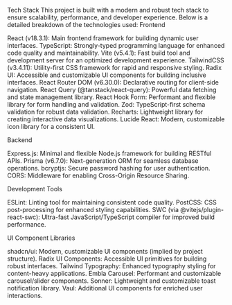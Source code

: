 Tech Stack
This project is built with a modern and robust tech stack to ensure scalability, performance, and developer experience. Below is a detailed breakdown of the technologies used:
Frontend

React (v18.3.1): Main frontend framework for building dynamic user interfaces.
TypeScript: Strongly-typed programming language for enhanced code quality and maintainability.
Vite (v5.4.1): Fast build tool and development server for an optimized development experience.
TailwindCSS (v3.4.11): Utility-first CSS framework for rapid and responsive styling.
Radix UI: Accessible and customizable UI components for building inclusive interfaces.
React Router DOM (v6.30.0): Declarative routing for client-side navigation.
React Query (@tanstack/react-query): Powerful data fetching and state management library.
React Hook Form: Performant and flexible library for form handling and validation.
Zod: TypeScript-first schema validation for robust data validation.
Recharts: Lightweight library for creating interactive data visualizations.
Lucide React: Modern, customizable icon library for a consistent UI.

Backend

Express.js: Minimal and flexible Node.js framework for building RESTful APIs.
Prisma (v6.7.0): Next-generation ORM for seamless database operations.
bcryptjs: Secure password hashing for user authentication.
CORS: Middleware for enabling Cross-Origin Resource Sharing.

Development Tools

ESLint: Linting tool for maintaining consistent code quality.
PostCSS: CSS post-processing for enhanced styling capabilities.
SWC (via @vitejs/plugin-react-swc): Ultra-fast JavaScript/TypeScript compiler for improved build performance.

UI Component Libraries

shadcn/ui: Modern, customizable UI components (implied by project structure).
Radix UI Components: Accessible UI primitives for building robust interfaces.
Tailwind Typography: Enhanced typography styling for content-heavy applications.
Embla Carousel: Performant and customizable carousel/slider components.
Sonner: Lightweight and customizable toast notification library.
Vaul: Additional UI components for enriched user interactions.


